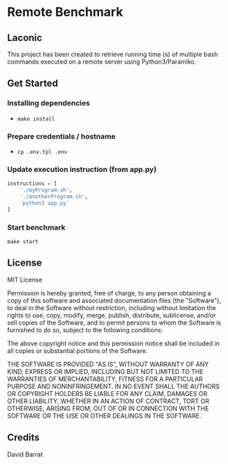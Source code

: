 # Remote Benchmark

## Laconic

This project has been created to retrieve running time (s) of multiple bash commands executed on a remote server using Python3/Paramiko.

## Get Started

### Installing dependencies

- `make install`

### Prepare credentials / hostname

- `cp .env.tpl .env`

### Update execution instruction (from app.py)

```python
instructions = [
    './myProgram.sh',
    './anotherProgram.sh',
    'python3 app.py'
]
```

### Start benchmark

`make start`

## License

MIT License

Permission is hereby granted, free of charge, to any person obtaining a copy of this software and associated documentation files (the "Software"), to deal in the Software without restriction, including without limitation the rights to use, copy, modify, merge, publish, distribute, sublicense, and/or sell copies of the Software, and to permit persons to whom the Software is furnished to do so, subject to the following conditions:

The above copyright notice and this permission notice shall be included in all copies or substantial portions of the Software.

THE SOFTWARE IS PROVIDED "AS IS", WITHOUT WARRANTY OF ANY KIND, EXPRESS OR IMPLIED, INCLUDING BUT NOT LIMITED TO THE WARRANTIES OF MERCHANTABILITY, FITNESS FOR A PARTICULAR PURPOSE AND NONINFRINGEMENT. IN NO EVENT SHALL THE AUTHORS OR COPYRIGHT HOLDERS BE LIABLE FOR ANY CLAIM, DAMAGES OR OTHER LIABILITY, WHETHER IN AN ACTION OF CONTRACT, TORT OR OTHERWISE, ARISING FROM, OUT OF OR IN CONNECTION WITH THE SOFTWARE OR THE USE OR OTHER DEALINGS IN THE SOFTWARE.

## Credits

David Barrat